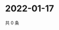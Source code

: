 # 2022-01-17

共 0 条

<!-- BEGIN WEIBO -->
<!-- 最后更新时间 Mon Jan 17 2022 18:16:55 GMT+0800 (China Standard Time) -->

<!-- END WEIBO -->
